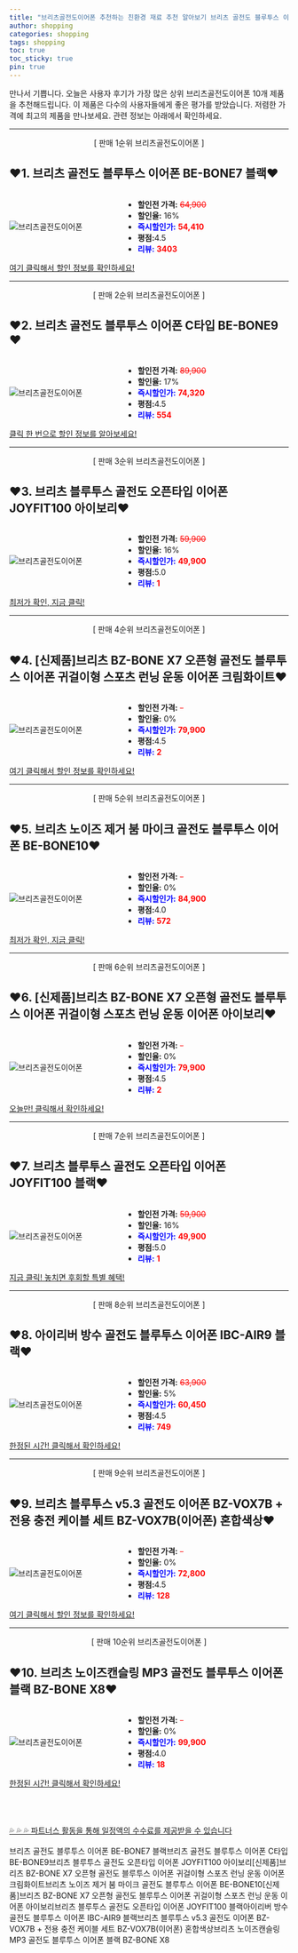 ```yaml
---
title: "브리츠골전도이어폰 추천하는 친환경 재료 추천 알아보기 브리츠 골전도 블루투스 이어폰 BE-BONE7"
author: shopping
categories: shopping
tags: shopping
toc: true
toc_sticky: true
pin: true
---
```

만나서 기쁩니다. 오늘은 사용자 후기가 가장 많은 상위 브리츠골전도이어폰 10개 제품을 추천해드립니다. 이 제품은 다수의 사용자들에게 좋은 평가를 받았습니다. 저렴한 가격에 최고의 제품을 만나보세요. 관련 정보는 아래에서 확인하세요.

---
<p class="toplist" style="margin: 0 auto; display: block; width: fit-content;">[ 판매 1순위 브리츠골전도이어폰 ]</p>

<h2><strong>❤️1. 브리츠 골전도 블루투스 이어폰 BE-BONE7 블랙❤️</strong></h2>

<div style="display: flex; align-items: center;">
    <div style="flex: 0.4;">
        <img src="https://thumbnail9.coupangcdn.com/thumbnails/remote/230x230ex/image/vendor_inventory/5ab4/739206868ac107119c92551b38c7fa96eabc531efdf11f9126177f2d42da.jpg" alt="브리츠골전도이어폰" style="max-width: 100%;">
    </div>
    <div style="flex: 0.6; margin-left: 10px;">
        <ul>
            <li><strong>할인전 가격:</strong> <del style="color: red;">64,900</del></li>
            <li><strong>할인율:</strong> 16%</li>
            <li><span style='color:blue'><strong>즉시할인가:</strong></span> <span style='color:red'><strong>54,410</strong></span></li>
            <li><strong>평점:</strong>4.5</li>
            <li><span style='color:blue'><strong>리뷰:</strong></span> <span style='color:red'><strong>3403</strong></span></li>
        </ul>
    </div>
</div>
<div class="center">
    <a href="https://William4Davisa.github.io?lptag=AF9450613&subid=githubio&pageKey=6438997205&traceid=V0-153&itemId=13930501895&vendorItemId=84335450545" class="myButton">
        여기 클릭해서 할인 정보를 확인하세요!
    </a>
</div>


---
<p class="toplist" style="margin: 0 auto; display: block; width: fit-content;">[ 판매 2순위 브리츠골전도이어폰 ]</p>

<h2><strong>❤️2. 브리츠 골전도 블루투스 이어폰 C타입 BE-BONE9❤️</strong></h2>

<div style="display: flex; align-items: center;">
    <div style="flex: 0.4;">
        <img src="https://thumbnail6.coupangcdn.com/thumbnails/remote/230x230ex/image/vendor_inventory/9dd8/fdefddd3fcaacf12ee6dcc77ebbae44b62b4e419ae0396e42ec98787de83.jpg" alt="브리츠골전도이어폰" style="max-width: 100%;">
    </div>
    <div style="flex: 0.6; margin-left: 10px;">
        <ul>
            <li><strong>할인전 가격:</strong> <del style="color: red;">89,900</del></li>
            <li><strong>할인율:</strong> 17%</li>
            <li><span style='color:blue'><strong>즉시할인가:</strong></span> <span style='color:red'><strong>74,320</strong></span></li>
            <li><strong>평점:</strong>4.5</li>
            <li><span style='color:blue'><strong>리뷰:</strong></span> <span style='color:red'><strong>554</strong></span></li>
        </ul>
    </div>
</div>
<div class="center">
    <a href="https://William4Davisa.github.io?lptag=AF9450613&subid=githubio&pageKey=6959388806&traceid=V0-153&itemId=16937139940&vendorItemId=90784506035" class="myButton">
        클릭 한 번으로 할인 정보를 알아보세요!
    </a>
</div>


---
<p class="toplist" style="margin: 0 auto; display: block; width: fit-content;">[ 판매 3순위 브리츠골전도이어폰 ]</p>

<h2><strong>❤️3. 브리츠 블루투스 골전도 오픈타입 이어폰 JOYFIT100 아이보리❤️</strong></h2>

<div style="display: flex; align-items: center;">
    <div style="flex: 0.4;">
        <img src="https://thumbnail9.coupangcdn.com/thumbnails/remote/230x230ex/image/vendor_inventory/cd4b/e906e86a724ab40605279ab38d0ca36d667f415d84a2754df4047f1df490.jpg" alt="브리츠골전도이어폰" style="max-width: 100%;">
    </div>
    <div style="flex: 0.6; margin-left: 10px;">
        <ul>
            <li><strong>할인전 가격:</strong> <del style="color: red;">59,900</del></li>
            <li><strong>할인율:</strong> 16%</li>
            <li><span style='color:blue'><strong>즉시할인가:</strong></span> <span style='color:red'><strong>49,900</strong></span></li>
            <li><strong>평점:</strong>5.0</li>
            <li><span style='color:blue'><strong>리뷰:</strong></span> <span style='color:red'><strong>1</strong></span></li>
        </ul>
    </div>
</div>
<div class="center">
    <a href="https://William4Davisa.github.io?lptag=AF9450613&subid=githubio&pageKey=8209071381&traceid=V0-153&itemId=23557181469&vendorItemId=90583230587" class="myButton">
        최저가 확인, 지금 클릭!
    </a>
</div>


---
<p class="toplist" style="margin: 0 auto; display: block; width: fit-content;">[ 판매 4순위 브리츠골전도이어폰 ]</p>

<h2><strong>❤️4. [신제품]브리츠 BZ-BONE X7 오픈형 골전도 블루투스 이어폰 귀걸이형 스포츠 런닝 운동 이어폰 크림화이트❤️</strong></h2>

<div style="display: flex; align-items: center;">
    <div style="flex: 0.4;">
        <img src="https://thumbnail9.coupangcdn.com/thumbnails/remote/230x230ex/image/vendor_inventory/6013/9ca93fad935c8334d66232bfb41307380251594adf891351724551ddd8fe.jpg" alt="브리츠골전도이어폰" style="max-width: 100%;">
    </div>
    <div style="flex: 0.6; margin-left: 10px;">
        <ul>
            <li><strong>할인전 가격:</strong> <del style="color: red;">-</del></li>
            <li><strong>할인율:</strong> 0%</li>
            <li><span style='color:blue'><strong>즉시할인가:</strong></span> <span style='color:red'><strong>79,900</strong></span></li>
            <li><strong>평점:</strong>4.5</li>
            <li><span style='color:blue'><strong>리뷰:</strong></span> <span style='color:red'><strong>2</strong></span></li>
        </ul>
    </div>
</div>
<div class="center">
    <a href="https://William4Davisa.github.io?lptag=AF9450613&subid=githubio&pageKey=8137450668&traceid=V0-153&itemId=23117122205&vendorItemId=90150472845" class="myButton">
        여기 클릭해서 할인 정보를 확인하세요!
    </a>
</div>


---
<p class="toplist" style="margin: 0 auto; display: block; width: fit-content;">[ 판매 5순위 브리츠골전도이어폰 ]</p>

<h2><strong>❤️5. 브리츠 노이즈 제거 붐 마이크 골전도 블루투스 이어폰 BE-BONE10❤️</strong></h2>

<div style="display: flex; align-items: center;">
    <div style="flex: 0.4;">
        <img src="https://thumbnail7.coupangcdn.com/thumbnails/remote/230x230ex/image/vendor_inventory/f340/4ca8883d3fac6cff2710598d21a1c3b1cf1bd74f7e41fcdf6fb6ffa04c2d.jpg" alt="브리츠골전도이어폰" style="max-width: 100%;">
    </div>
    <div style="flex: 0.6; margin-left: 10px;">
        <ul>
            <li><strong>할인전 가격:</strong> <del style="color: red;">-</del></li>
            <li><strong>할인율:</strong> 0%</li>
            <li><span style='color:blue'><strong>즉시할인가:</strong></span> <span style='color:red'><strong>84,900</strong></span></li>
            <li><strong>평점:</strong>4.0</li>
            <li><span style='color:blue'><strong>리뷰:</strong></span> <span style='color:red'><strong>572</strong></span></li>
        </ul>
    </div>
</div>
<div class="center">
    <a href="https://William4Davisa.github.io?lptag=AF9450613&subid=githubio&pageKey=6747991633&traceid=V0-153&itemId=15773168947&vendorItemId=82722460373" class="myButton">
        최저가 확인, 지금 클릭!
    </a>
</div>


---
<p class="toplist" style="margin: 0 auto; display: block; width: fit-content;">[ 판매 6순위 브리츠골전도이어폰 ]</p>

<h2><strong>❤️6. [신제품]브리츠 BZ-BONE X7 오픈형 골전도 블루투스 이어폰 귀걸이형 스포츠 런닝 운동 이어폰 아이보리❤️</strong></h2>

<div style="display: flex; align-items: center;">
    <div style="flex: 0.4;">
        <img src="https://thumbnail9.coupangcdn.com/thumbnails/remote/230x230ex/image/vendor_inventory/6013/9ca93fad935c8334d66232bfb41307380251594adf891351724551ddd8fe.jpg" alt="브리츠골전도이어폰" style="max-width: 100%;">
    </div>
    <div style="flex: 0.6; margin-left: 10px;">
        <ul>
            <li><strong>할인전 가격:</strong> <del style="color: red;">-</del></li>
            <li><strong>할인율:</strong> 0%</li>
            <li><span style='color:blue'><strong>즉시할인가:</strong></span> <span style='color:red'><strong>79,900</strong></span></li>
            <li><strong>평점:</strong>4.5</li>
            <li><span style='color:blue'><strong>리뷰:</strong></span> <span style='color:red'><strong>2</strong></span></li>
        </ul>
    </div>
</div>
<div class="center">
    <a href="https://William4Davisa.github.io?lptag=AF9450613&subid=githubio&pageKey=8137450668&traceid=V0-153&itemId=23117122203&vendorItemId=90150314568" class="myButton">
        오늘만! 클릭해서 확인하세요!
    </a>
</div>


---
<p class="toplist" style="margin: 0 auto; display: block; width: fit-content;">[ 판매 7순위 브리츠골전도이어폰 ]</p>

<h2><strong>❤️7. 브리츠 블루투스 골전도 오픈타입 이어폰 JOYFIT100 블랙❤️</strong></h2>

<div style="display: flex; align-items: center;">
    <div style="flex: 0.4;">
        <img src="https://thumbnail8.coupangcdn.com/thumbnails/remote/230x230ex/image/vendor_inventory/80a5/8bfbae754e08e631e8c615eb1b246ab4fc929a2f944f88c77b2b35353181.jpg" alt="브리츠골전도이어폰" style="max-width: 100%;">
    </div>
    <div style="flex: 0.6; margin-left: 10px;">
        <ul>
            <li><strong>할인전 가격:</strong> <del style="color: red;">59,900</del></li>
            <li><strong>할인율:</strong> 16%</li>
            <li><span style='color:blue'><strong>즉시할인가:</strong></span> <span style='color:red'><strong>49,900</strong></span></li>
            <li><strong>평점:</strong>5.0</li>
            <li><span style='color:blue'><strong>리뷰:</strong></span> <span style='color:red'><strong>1</strong></span></li>
        </ul>
    </div>
</div>
<div class="center">
    <a href="https://William4Davisa.github.io?lptag=AF9450613&subid=githubio&pageKey=8209071381&traceid=V0-153&itemId=23557181479&vendorItemId=90583230746" class="myButton">
        지금 클릭! 놓치면 후회할 특별 혜택!
    </a>
</div>


---
<p class="toplist" style="margin: 0 auto; display: block; width: fit-content;">[ 판매 8순위 브리츠골전도이어폰 ]</p>

<h2><strong>❤️8. 아이리버 방수 골전도 블루투스 이어폰 IBC-AIR9 블랙❤️</strong></h2>

<div style="display: flex; align-items: center;">
    <div style="flex: 0.4;">
        <img src="https://thumbnail7.coupangcdn.com/thumbnails/remote/230x230ex/image/retail/images/1209782485617971-ab6cb6c9-db2b-419b-9c33-f56f1127388b.jpg" alt="브리츠골전도이어폰" style="max-width: 100%;">
    </div>
    <div style="flex: 0.6; margin-left: 10px;">
        <ul>
            <li><strong>할인전 가격:</strong> <del style="color: red;">63,900</del></li>
            <li><strong>할인율:</strong> 5%</li>
            <li><span style='color:blue'><strong>즉시할인가:</strong></span> <span style='color:red'><strong>60,450</strong></span></li>
            <li><strong>평점:</strong>4.5</li>
            <li><span style='color:blue'><strong>리뷰:</strong></span> <span style='color:red'><strong>749</strong></span></li>
        </ul>
    </div>
</div>
<div class="center">
    <a href="https://William4Davisa.github.io?lptag=AF9450613&subid=githubio&pageKey=6669874176&traceid=V0-153&itemId=15340944557&vendorItemId=82561203666" class="myButton">
        한정된 시간! 클릭해서 확인하세요!
    </a>
</div>


---
<p class="toplist" style="margin: 0 auto; display: block; width: fit-content;">[ 판매 9순위 브리츠골전도이어폰 ]</p>

<h2><strong>❤️9. 브리츠 블루투스 v5.3 골전도 이어폰 BZ-VOX7B + 전용 충전 케이블 세트 BZ-VOX7B(이어폰) 혼합색상❤️</strong></h2>

<div style="display: flex; align-items: center;">
    <div style="flex: 0.4;">
        <img src="https://thumbnail9.coupangcdn.com/thumbnails/remote/230x230ex/image/vendor_inventory/6211/d87965f1a5002801034cf60b4bf7456dec12fdfdac3a8ca827d061ceacd3.jpg" alt="브리츠골전도이어폰" style="max-width: 100%;">
    </div>
    <div style="flex: 0.6; margin-left: 10px;">
        <ul>
            <li><strong>할인전 가격:</strong> <del style="color: red;">-</del></li>
            <li><strong>할인율:</strong> 0%</li>
            <li><span style='color:blue'><strong>즉시할인가:</strong></span> <span style='color:red'><strong>72,800</strong></span></li>
            <li><strong>평점:</strong>4.5</li>
            <li><span style='color:blue'><strong>리뷰:</strong></span> <span style='color:red'><strong>128</strong></span></li>
        </ul>
    </div>
</div>
<div class="center">
    <a href="https://William4Davisa.github.io?lptag=AF9450613&subid=githubio&pageKey=7297255933&traceid=V0-153&itemId=18664845513&vendorItemId=89552017177" class="myButton">
        여기 클릭해서 할인 정보를 확인하세요!
    </a>
</div>


---
<p class="toplist" style="margin: 0 auto; display: block; width: fit-content;">[ 판매 10순위 브리츠골전도이어폰 ]</p>

<h2><strong>❤️10. 브리츠 노이즈캔슬링 MP3 골전도 블루투스 이어폰 블랙 BZ-BONE X8❤️</strong></h2>

<div style="display: flex; align-items: center;">
    <div style="flex: 0.4;">
        <img src="https://thumbnail10.coupangcdn.com/thumbnails/remote/230x230ex/image/vendor_inventory/af5e/4989c5104275e8f8083807d7333f10aea5131c4bdd2191b3d1cfefbd854f.jpg" alt="브리츠골전도이어폰" style="max-width: 100%;">
    </div>
    <div style="flex: 0.6; margin-left: 10px;">
        <ul>
            <li><strong>할인전 가격:</strong> <del style="color: red;">-</del></li>
            <li><strong>할인율:</strong> 0%</li>
            <li><span style='color:blue'><strong>즉시할인가:</strong></span> <span style='color:red'><strong>99,900</strong></span></li>
            <li><strong>평점:</strong>4.0</li>
            <li><span style='color:blue'><strong>리뷰:</strong></span> <span style='color:red'><strong>18</strong></span></li>
        </ul>
    </div>
</div>
<div class="center">
    <a href="https://William4Davisa.github.io?lptag=AF9450613&subid=githubio&pageKey=7709088624&traceid=V0-153&itemId=20659952664&vendorItemId=87732739110" class="myButton">
        한정된 시간! 클릭해서 확인하세요!
    </a>
</div>

<br><br><br>[💦 💦 💦 파트너스 활동을 통해 일정액의 수수료를 제공받을 수 있습니다](https://link.coupang.com/a/bcpT2c)<br><br>브리츠 골전도 블루투스 이어폰 BE-BONE7 블랙브리츠 골전도 블루투스 이어폰 C타입 BE-BONE9브리츠 블루투스 골전도 오픈타입 이어폰 JOYFIT100 아이보리[신제품]브리츠 BZ-BONE X7 오픈형 골전도 블루투스 이어폰 귀걸이형 스포츠 런닝 운동 이어폰 크림화이트브리츠 노이즈 제거 붐 마이크 골전도 블루투스 이어폰 BE-BONE10[신제품]브리츠 BZ-BONE X7 오픈형 골전도 블루투스 이어폰 귀걸이형 스포츠 런닝 운동 이어폰 아이보리브리츠 블루투스 골전도 오픈타입 이어폰 JOYFIT100 블랙아이리버 방수 골전도 블루투스 이어폰 IBC-AIR9 블랙브리츠 블루투스 v5.3 골전도 이어폰 BZ-VOX7B + 전용 충전 케이블 세트 BZ-VOX7B(이어폰) 혼합색상브리츠 노이즈캔슬링 MP3 골전도 블루투스 이어폰 블랙 BZ-BONE X8